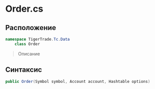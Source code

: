 
# Order.cs
## Расположение
```csharp
namespace TigerTrade.Tc.Data  
    class Order
```

> Описание

## Синтаксис
```csharp
public Order(Symbol symbol, Account account, Hashtable options)
```
